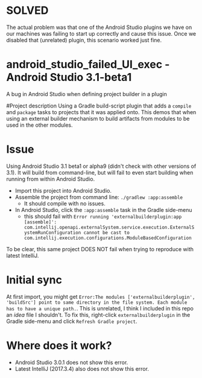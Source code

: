 # SOLVED
The actual problem was that one of the Android Studio plugins we have on our machines was failing to start up correctly and cause this issue. Once we disabled that (unrelated) plugin, this scenario worked just fine.


# android_studio_failed_UI_exec - Android Studio 3.1-beta1
A bug in Android Studio when defining project builder in a plugin

#Project description
Using a Gradle build-script plugin that adds a `compile` and `package` tasks to projects that it was applied onto.
This demos that when using an external builder mechanism to build artifacts from modules to be used in the other modules.

# Issue
Using Android Studio 3.1 beta1 or alpha9 (didn't check with other versions of 3.1). It will build from command-line, but will
fail to even start building when running from within Android Studio.

* Import this project into Android Studio.
* Assemble the project from command line: `./gradlew :app:assemble`
  * It should compile with no issues.
* In Android Studio, click the `:app:assemble` task in the Gradle side-menu
  * this should fail with `Error running 'externalbuilderplugin:app [assemble]': com.intellij.openapi.externalSystem.service.execution.ExternalSystemRunConfiguration cannot be cast to com.intellij.execution.configurations.ModuleBasedConfiguration` 

To be clear, this same project DOES NOT fail when trying to reproduce with latest IntelliJ.

# Initial sync
At first import, you might get `Error:The modules ['externalbuilderplugin', 'buildSrc'] point to same directory in the file system.
Each module has to have a unique path.`. This is unrelated, I think I included in this repo an _idea_ file I shouldn't. 
To fix this, right-click `externalbuilderplugin` in the Gradle side-menu and click `Refresh Gradle project`.

# Where does it work?
* Android Studio 3.0.1 does not show this error.
* Latest IntelliJ (2017.3.4) also does not show this error.
